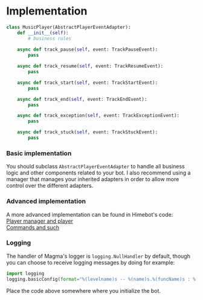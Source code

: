 # Implementation
```python
class MusicPlayer(AbstractPlayerEventAdapter):
    def __init__(self):
        # business rules
        
    async def track_pause(self, event: TrackPauseEvent):
        pass

    async def track_resume(self, event: TrackResumeEvent):
        pass

    async def track_start(self, event: TrackStartEvent):
        pass

    async def track_end(self, event: TrackEndEvent):
        pass

    async def track_exception(self, event: TrackExceptionEvent):
        pass

    async def track_stuck(self, event: TrackStuckEvent):
        pass
```

### Basic implementation
You should subclass `AbstractPlayerEventAdapter` to handle all business logic and other components related to your bot. I also recommend using a manager that manages your inherited adapters in order to allow more control over the different adapters.

### Advanced implementation
A more advanced implementation can be found in Himebot's code: <br />
[Player manager and player](https://github.com/initzx/rewrite/tree/multiprocessing/audio) <br />
[Commands and such](https://github.com/initzx/rewrite/blob/multiprocessing/commands/music.py) 

### Logging
The handler of Magma's logger is `logging.NullHandler` by default, though you can choose to receive logging messages by doing for example:
```python
import logging
logging.basicConfig(format="%(levelname)s -- %(name)s.%(funcName)s : %(message)s", level=logging.INFO)
```
Place the code above somewhere where you initialize the bot.
